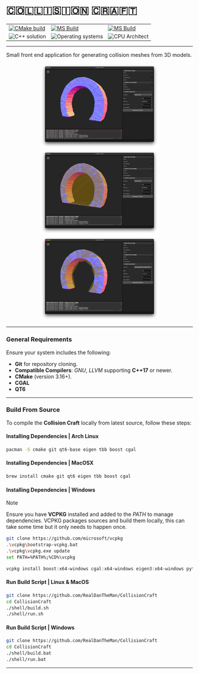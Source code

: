 # 🇨​​​​​🇴​​​​​🇱​​​​​🇱​​​​​🇮​​​​​🇸​​​​​🇮​​​​​🇴​​​​​🇳​​​​​ 🇨​​​​​🇷​​​​​🇦​​​​​🇫​​​​​🇹​​​​​
<table class="no-border">
  <tr>
    <td><a href="https://github.com/RealDanTheMan/CollisionCraft/actions/workflows/test-build-macos.yml" alt="Arch Build"><img src="https://github.com/RealDanTheMan/CollisionCraft/actions/workflows/test-build-macos.yml/badge.svg" alt="CMake build"/></a></td>
    <td><a href="https://github.com/RealDanTheMan/CollisionCraft/actions/workflows/test-build-archlinux.yml" alt="MacOSX Build"><img src="https://github.com/RealDanTheMan/CollisionCraft/actions/workflows/test-build-archlinux.yml/badge.svg" alt="MS Build"/></a></td>
    <td><a href="https://github.com/RealDanTheMan/CollisionCraft/actions/workflows/test-build-windows.yml" alt="MacOSX Build"><img src="https://github.com/RealDanTheMan/CollisionCraft/actions/workflows/test-build-windows.yml/badge.svg" alt="MS Build"/></a></td>
   
  </tr>
  <tr>
    <td><img src="https://img.shields.io/badge/Solution-C++17-blue.svg?style=flat&logo=c%2B%2B&logoColor=b0c0c0&labelColor=363D44" alt="C++ solution"/></td>
    <td><img src="https://img.shields.io/badge/OS-Arch%20%7C%20MacOSX%20%7C%20Windows-blue??style=flat&logo=Linux&logoColor=b0c0c0&labelColor=363D44" alt="Operating systems"/></td>
    <td colspan="2"><img src="https://img.shields.io/badge/CPU-x64%20%7C%20Arm64%20%7C%20-blue?style=flat&logo=amd&logoColor=b0c0c0&labelColor=363D44" alt="CPU Architect"/></td>
  </tr>
</table>

---

Small front end application for generating collision meshes from 3D models.

<p align="center">
  <img src="demo/img_01.png" alt="App Preview Image" width="320">
  <img src="demo/img_02.png" alt="App Preview Image" width="320">
  <img src="demo/img_03.png" alt="App Preview Image" width="320">
</p>


---

### General Requirements
Ensure your system includes the following:
- **Git** for repository cloning.
- **Compatible Compilers**: *GNU*, *LLVM* supporting **C++17** or newer.
- **CMake** (version 3.16+).
- **CGAL**
- **QT6**
  
---

### Build From Source

To compile the **Collision Craft** locally from latest source, follow these steps:

#### Installing Dependencies | Arch Linux
```bash
pacman -S cmake git qt6-base eigen tbb boost cgal

```

#### Installing Dependencies | MacOSX
```bash
brew install cmake git qt6 eigen tbb boost cgal 

```

#### Installing Dependencies | Windows
> [!NOTE]
> Ensure you have **VCPKG** installed and added to the *PATH* to manage dependencies. VCPKG packages sources and build them locally, this can take some time but it only needs to happen once.
```bash
git clone https://github.com/microsoft/vcpkg
.\vcpkg\bootstrap-vcpkg.bat
.\vcpkg\vcpkg.exe update
set PATH=%PATH%;%CD%\vcpkg

```

```powershell
vcpkg install boost:x64-windows cgal:x64-windows eigen3:x64-windows python3:x64-windows qtbase:x64-windows python3:x64-windows usd:x64-windows

```

#### Run Build Script | Linux & MacOS
```bash
git clone https://github.com/RealDanTheMan/CollisionCraft
cd CollisionCraft
./shell/build.sh
./shell/run.sh
```

#### Run Build Script | Windows

```bash
git clone https://github.com/RealDanTheMan/CollisionCraft
cd CollisionCraft
./shell/build.bat
./shell/run.bat
```

---



